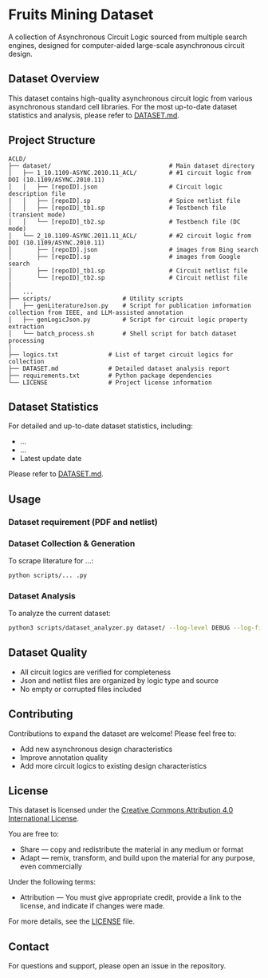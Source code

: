 # Fruits Mining Dataset

A collection of Asynchronous Circuit Logic sourced from multiple search engines, designed for computer-aided large-scale asynchronous circuit design.

## Dataset Overview

This dataset contains high-quality asynchronous circuit logic from various asynchronous standard cell libraries. For the most up-to-date dataset statistics and analysis, please refer to [DATASET.md](DATASET.md).

## Project Structure

```
ACLD/
├── dataset/                                 # Main dataset directory
│   ├── 1_10.1109-ASYNC.2010.11_ACL/         # #1 circuit logic from DOI (10.1109/ASYNC.2010.11)
│   │   ├── [repoID].json                    # Circuit logic description file
|   │   ├── [repoID].sp                      # Spice netlist file
│   │   ├── [repoID]_tb1.sp                  # Testbench file (transient mode)
│   │   └── [repoID]_tb2.sp                  # Testbench file (DC mode)
│   └── 2_10.1109-ASYNC.2011.11_ACL/         # #2 circuit logic from DOI (10.1109/ASYNC.2010.11)
│       ├── [repoID].json                    # images from Bing search
│       ├── [repoID].sp                      # images from Google search
│       ├── [repoID]_tb1.sp                  # Circuit netlist file
│       └── [repoID]_tb2.sp                  # Circuit netlist file
|       
│   ...
├── scripts/                    # Utility scripts
│   ├── genLiteratureJson.py    # Script for publication imformation collection from IEEE, and LLM-assisted annotation 
│   ├── genLogicJson.py         # Script for circuit logic property extraction
│   └── batch_process.sh        # Shell script for batch dataset processing
│
├── logics.txt              # List of target circuit logics for collection
├── DATASET.md              # Detailed dataset analysis report
├── requirements.txt        # Python package dependencies
└── LICENSE                 # Project license information
```

## Dataset Statistics

For detailed and up-to-date dataset statistics, including:
- ...
- ...
- Latest update date

Please refer to [DATASET.md](DATASET.md).

## Usage

### Dataset requirement (PDF and netlist)

### Dataset Collection & Generation

To scrape literature for ...:
```bash
python scripts/... .py
```

### Dataset Analysis

To analyze the current dataset:
```bash
python3 scripts/dataset_analyzer.py dataset/ --log-level DEBUG --log-file analysis.log --img-dir imgs --output DATASET.md
```

## Dataset Quality

- All circuit logics are verified for completeness
- Json and netlist files are organized by logic type and source
- No empty or corrupted files included

## Contributing

Contributions to expand the dataset are welcome! Please feel free to:
- Add new asynchronous design characteristics
- Improve annotation quality
- Add more circuit logics to existing design characteristics

## License

This dataset is licensed under the [Creative Commons Attribution 4.0 International License](http://creativecommons.org/licenses/by/4.0/).

You are free to:
- Share — copy and redistribute the material in any medium or format
- Adapt — remix, transform, and build upon the material for any purpose, even commercially

Under the following terms:
- Attribution — You must give appropriate credit, provide a link to the license, and indicate if changes were made.

For more details, see the [LICENSE](LICENSE) file.

## Contact

For questions and support, please open an issue in the repository. 